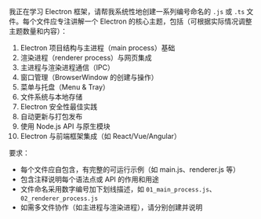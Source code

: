我正在学习 Electron 框架，请帮我系统性地创建一系列编号命名的 `.js` 或 `.ts` 文件。每个文件应专注讲解一个 Electron 的核心主题，包括（可根据实际情况调整主题数量和内容）：

1. Electron 项目结构与主进程（main process）基础
2. 渲染进程（renderer process）与网页集成
3. 主进程与渲染进程通信（IPC）
4. 窗口管理（BrowserWindow 的创建与操作）
5. 菜单与托盘（Menu & Tray）
6. 文件系统与本地存储
7. Electron 安全性最佳实践
8. 自动更新与打包发布
9. 使用 Node.js API 与原生模块
10. Electron 与前端框架集成（如 React/Vue/Angular）

要求：

- 每个文件应自包含，有完整的可运行示例（如 main.js、renderer.js 等）
- 包含注释说明每个语法点或 API 的作用和用途
- 文件命名采用数字编号加下划线描述，如 `01_main_process.js`、`02_renderer_process.js`
- 如需多文件协作（如主进程与渲染进程），请分别创建并说明
